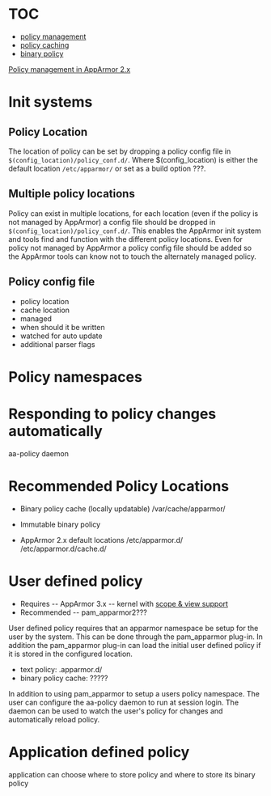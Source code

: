 # TOC
- [policy management](Apparmorpolicymanagement)
- [policy caching](Apparmorpolicycache)
- [binary policy](Apparmorbinarypolicy)



[Policy management in AppArmor 2.x](Apparmorpolicymanagement2x)

# Init systems

## Policy Location

The location of policy can be set by dropping a policy config file in ```$(config_location)/policy_conf.d/```. Where $(config_location) is either the default location ```/etc/apparmor/``` or set as a build option ???.

## Multiple policy locations

Policy can exist in multiple locations, for each location (even if the policy is not managed by AppArmor) a config file should be dropped in ```$(config_location)/policy_conf.d/```. This enables the AppArmor init system and tools find and function with the different policy locations. Even for policy not managed by AppArmor a policy config file should be added so the AppArmor tools can know not to touch the alternately managed policy.

## Policy config file
- policy location
- cache location
- managed
- when should it be written
- watched for auto update
- additional parser flags


# Policy namespaces

# Responding to policy changes automatically

aa-policy daemon

# Recommended Policy Locations

- Binary policy cache (locally updatable)
  /var/cache/apparmor/

- Immutable binary policy

- AppArmor 2.x default locations
    /etc/apparmor.d/
    /etc/apparmor.d/cache.d/

# User defined policy

- Requires
-- AppArmor 3.x
-- kernel with [scope & view support](AppArmorpolicyscope)
- Recommended
-- pam_apparmor2???

User defined policy requires that an apparmor namespace be setup for the user by the system. This can be done through the pam_apparmor plug-in. In addition the pam_apparmor plug-in can load the initial user defined policy if it is stored in the configured location.

- text policy: .apparmor.d/
- binary policy cache: ?????

In addition to using pam_apparmor to setup a users policy namespace. The user can configure the aa-policy daemon to run at session login. The daemon can be used to watch the user's policy for changes and automatically reload policy.

# Application defined policy

application can choose where to store policy and where to store its binary policy
